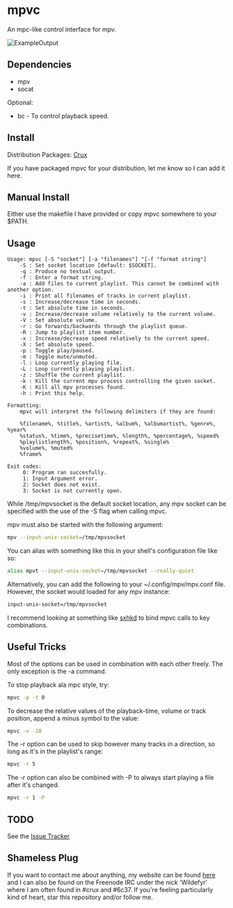 mpvc
====

An mpc-like control interface for mpv.

![ExampleOutput](https://github.com/Wildefyr/mpvc/blob/master/output.png)

Dependencies
------------

- mpv
- socat

Optional:
- bc - To control playback speed.

Install
-------

Distribution Packages:
    [Crux](https://github.com/6c37/crux-ports-git)

If you have packaged mpvc for your distribution, let me know so I can add it here.

Manual Install
--------------

Either use the makefile I have provided or copy mpvc somewhere to your $PATH.

Usage
-----

```
Usage: mpvc [-S "socket"] [-a "filenames"] "[-f "format string"]
    -S : Set socket location [default: $SOCKET].
    -q : Produce no textual output.
    -f : Enter a format string.
    -a : Add files to current playlist. This cannot be combined with another option.
    -i : Print all filenames of tracks in current playlist.
    -s : Increase/decrease time in seconds.
    -t : Set absolute time in seconds.
    -v : Increase/decrease volume relatively to the current volume.
    -V : Set absolute volume.
    -r : Go forwards/backwards through the playlist queue.
    -R : Jump to playlist item number.
    -x : Increase/decrease speed relatively to the current speed.
    -X : Set absolute speed.
    -p : Toggle play/paused.
    -m : Toggle mute/unmuted.
    -l : Loop currently playing file.
    -L : Loop currently playing playlist.
    -z : Shuffle the current playlist.
    -k : Kill the current mpv process controlling the given socket.
    -K : Kill all mpv processes found.
    -h : Print this help.

Formatting:
    mpvc will interpret the following delimiters if they are found:

    %filename%, %title%, %artist%, %album%, %albumartist%, %genre%, %year%
    %status%, %time%, %precisetime%, %length%, %percentage%, %speed%
    %playlistlength%, %position%, %repeat%, %single%
    %volume%, %muted%
    %frame%

Exit codes:
     0: Program ran succesfully.
     1: Input Argument error.
     2: Socket does not exist.
     3: Socket is not currently open.
```

While /tmp/mpvsocket is the default socket location, any mpv socket can be
specified with the use of the -S flag when calling mpvc.

mpv must also be started with the following argument:

```bash
mpv --input-unix-socket=/tmp/mpvsocket
```

You can alias with something like this in your shell's configuration file like so:

```bash
alias mpvt --input-unix-socket=/tmp/mpvsocket --really-quiet
```

Alternatively, you can add the following to your ~/.config/mpv/mpv.conf file.
However, the socket would loaded for any mpv instance:

```bash
input-unix-socket=/tmp/mpvsocket
```

I recommend looking at something like [sxhkd](https://github.com/baskerville/sxhkd)
to bind mpvc calls to key combinations.

Useful Tricks
-------------

Most of the options can be used in combination with each other freely. The
only exception is the -a command. 

To stop playback ala mpc style, try:

```bash
mpvc -p -t 0
```

To decrease the relative values of the playback-time, volume or track
position, append a minus symbol to the value:

```bash
mpvc -v -10
```

The -r option can be used to skip however many tracks in a direction, so long
as it's in the playlist's range:

```bash
mpvc -r 5
```

The -r option can also be combined with -P to always start playing a file
after it's changed.

```bash
mpvc -r 1 -P
```

TODO
----

See the [Issue Tracker](https://github.com/Wildefyr/mpvc/issues)

Shameless Plug
--------------

If you want to contact me about anything, my website can be found
[here](http://wildefyr.net) and I can also be found on the Freenode IRC under
the nick 'Wildefyr' where I am often found in #crux and #6c37. If you're
feeling particularly kind of heart, star this repository and/or follow me.
